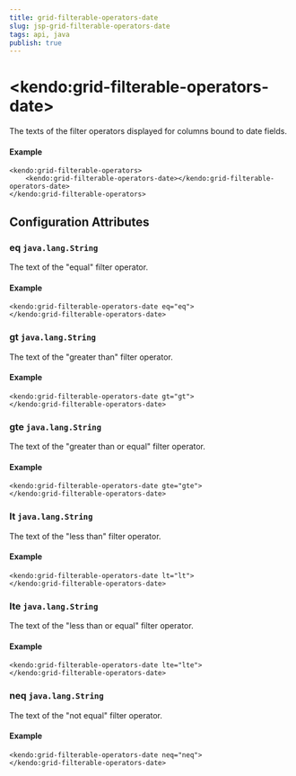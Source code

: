 ```yaml
---
title: grid-filterable-operators-date
slug: jsp-grid-filterable-operators-date
tags: api, java
publish: true
---
```


# \<kendo:grid-filterable-operators-date\>

The texts of the filter operators displayed for columns bound to date fields.

#### Example
    <kendo:grid-filterable-operators>
        <kendo:grid-filterable-operators-date></kendo:grid-filterable-operators-date>
    </kendo:grid-filterable-operators>

## Configuration Attributes

### eq `java.lang.String`

The text of the "equal" filter operator.

#### Example
    <kendo:grid-filterable-operators-date eq="eq">
    </kendo:grid-filterable-operators-date>

### gt `java.lang.String`

The text of the "greater than" filter operator.

#### Example
    <kendo:grid-filterable-operators-date gt="gt">
    </kendo:grid-filterable-operators-date>

### gte `java.lang.String`

The text of the "greater than or equal" filter operator.

#### Example
    <kendo:grid-filterable-operators-date gte="gte">
    </kendo:grid-filterable-operators-date>

### lt `java.lang.String`

The text of the "less than" filter operator.

#### Example
    <kendo:grid-filterable-operators-date lt="lt">
    </kendo:grid-filterable-operators-date>

### lte `java.lang.String`

The text of the "less than or equal" filter operator.

#### Example
    <kendo:grid-filterable-operators-date lte="lte">
    </kendo:grid-filterable-operators-date>

### neq `java.lang.String`

The text of the "not equal" filter operator.

#### Example
    <kendo:grid-filterable-operators-date neq="neq">
    </kendo:grid-filterable-operators-date>


